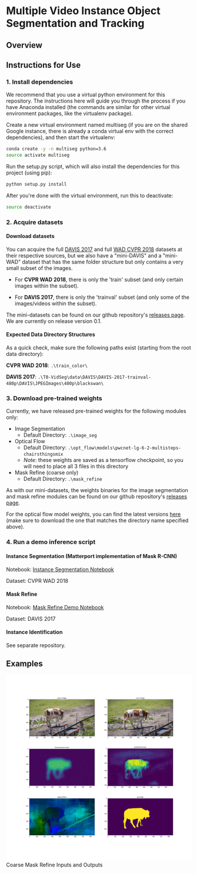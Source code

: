 # Multiple Video Instance Object Segmentation and Tracking

## Overview

## Instructions for Use
### 1. Install dependencies
We recommend that you use a virtual python environment for this repository. The
instructions here will guide you through the process if you have Anaconda
installed (the commands are similar for other virtual environment packages, like
the virtualenv package).

Create a new virtual environment named multiseg (if you are on the shared Google
instance, there is already a conda virtual env with the correct dependencies),
and then start the virtualenv:
```bash
conda create -y -n multiseg python=3.6
source activate multiseg
```

Run the setup.py script, which will also install the dependencies for this
project (using pip):
```bash
python setup.py install
```

After you're done with the virtual environment, run this to deactivate:
```bash
source deactivate
```

### 2. Acquire datasets
#### Download datasets
You can acquire the full
[DAVIS 2017](https://davischallenge.org/davis2017/code.html) and full 
[WAD CVPR 2018](https://www.kaggle.com/c/cvpr-2018-autonomous-driving/data)
datasets at their respective sources, but we also have a "mini-DAVIS" and a 
"mini-WAD" dataset that has the same folder structure but only contains a very 
small subset of the images.

* For **CVPR WAD 2018**, there is only the 'train' subset (and only certain images
within the subset).

* For **DAVIS 2017**, there is only the 'trainval' subset (and only some of the 
images/videos within the subset).

The mini-datasets can be found on our github repository's
[releases page](https://github.com/umd-fire-coml/MultiSeg/releases). We are 
currently on release version 0.1.

#### Expected Data Directory Structures
As a quick check, make sure the following paths exist (starting from the root 
data directory):

**CVPR WAD 2018**: `.\train_color\`

**DAVIS 2017**: 
`.\T0-VidSeg\data\DAVIS\DAVIS-2017-trainval-480p\DAVIS\JPEGImages\480p\blackswan\`

### 3. Download pre-trained weights
Currently, we have released pre-trained weights for the following modules only:
* Image Segmentation
  * Default Directory: `.\image_seg`
* Optical Flow
  * Default Directory: `.\opt_flow\models\pwcnet-lg-6-2-multisteps-chairsthingsmix`
  * *Note*: these weights are saved as a tensorflow checkpoint, so you will need
  to place all 3 files in this directory
* Mask Refine (coarse only)
  * Default Directory: `.\mask_refine`

As with our mini-datasets, the weights binaries for the image segmentation and
mask refine modules can be found on our github repository's
[releases page](https://github.com/umd-fire-coml/MultiSeg/releases).

For the optical flow model weights, you can find the latest versions
[here](http://bit.ly/tfoptflow) (make sure to download the one that matches the 
directory name specified above).

### 4. Run a demo inference script
#### Instance Segmentation (Matterport implementation of Mask R-CNN)
Notebook: [Instance Segmentation Notebook](demo_image_seg.ipynb)

Dataset: CVPR WAD 2018

#### Mask Refine
Notebook: [Mask Refine Demo Notebook](demo_mask_refine.ipynb)

Dataset: DAVIS 2017

#### Instance Identification
See separate repository. 

## Examples
![Coarse Mask Refine Module Outputs](mask_refine/example.png)
Coarse Mask Refine Inputs and Outputs
